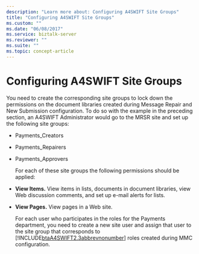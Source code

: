 ```yaml
---
description: "Learn more about: Configuring A4SWIFT Site Groups"
title: "Configuring A4SWIFT Site Groups"
ms.custom: ""
ms.date: "06/08/2017"
ms.service: biztalk-server
ms.reviewer: ""
ms.suite: ""
ms.topic: concept-article
---
```

# Configuring A4SWIFT Site Groups
You need to create the corresponding site groups to lock down the permissions on the document libraries created during Message Repair and New Submission configuration. To do so with the example in the preceding section, an A4SWIFT Administrator would go to the MRSR site and set up the following site groups:  
  
- Payments_Creators  
  
- Payments_Repairers  
  
- Payments_Approvers  
  
  For each of these site groups the following permissions should be applied:  
  
- **View Items.** View items in lists, documents in document libraries, view Web discussion comments, and set up e-mail alerts for lists.  
  
- **View Pages.** View pages in a Web site.  
  
  For each user who participates in the roles for the Payments department, you need to create a new site user and assign that user to the site group that corresponds to [!INCLUDE[btaA4SWIFT2.3abbrevnonumber](../../includes/btaa4swift2-3abbrevnonumber-md.md)] roles created during MMC configuration.
